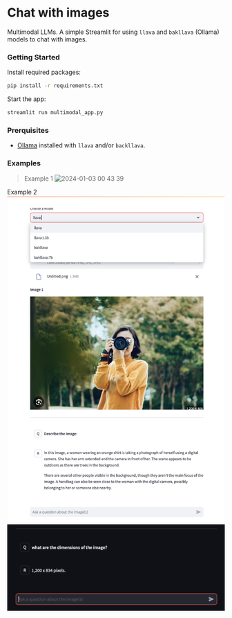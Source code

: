 # Chat with images 

Multimodal LLMs. A simple Streamlit for using `llava` and `bakllava` (Ollama) models to chat with images.

### Getting Started

Install required packages:
```bash
pip install -r requirements.txt
```

Start the app:
```bash
streamlit run multimodal_app.py
```

### Prerquisites

- [Ollama](https://ollama.ai) installed with `llava` and/or `backllava`.


### Examples

> Example 1
> ![2024-01-03 00 43 39](https://github.com/iamaziz/sqlify/assets/3298308/0bce5216-bc20-43c2-8a65-6ba344445300)

Example 2
![Alt text](image.png)
![Alt text](image-1.png)
